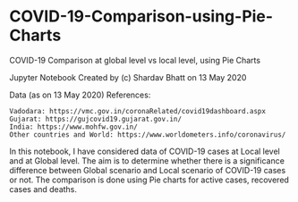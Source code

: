 # COVID-19-Comparison-using-Pie-Charts
COVID-19 Comparison at global level vs local level, using Pie Charts

Jupyter Notebook Created by (c) Shardav Bhatt on 13 May 2020

Data (as on 13 May 2020) References:

    Vadodara: https://vmc.gov.in/coronaRelated/covid19dashboard.aspx
    Gujarat: https://gujcovid19.gujarat.gov.in/
    India: https://www.mohfw.gov.in/
    Other countries and World: https://www.worldometers.info/coronavirus/

In this notebook, I have considered data of COVID-19 cases at Local level and at Global level. The aim is to determine whether there is a significance difference between Global scenario and Local scenario of COVID-19 cases or not. The comparison is done using Pie charts for active cases, recovered cases and deaths.

